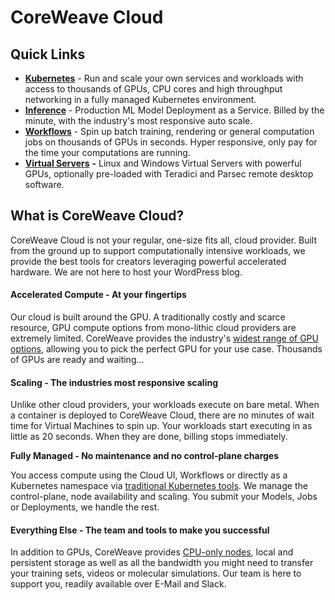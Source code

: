 # CoreWeave Cloud

## Quick Links

* [**Kubernetes**](coreweave-kubernetes/getting-started.md) - Run and scale your own services and workloads with access to thousands of GPUs, CPU cores and high throughput networking in a fully managed Kubernetes environment.
* [**Inference**](compass/online-inference.md#introduction) - Production ML Model Deployment as a Service. Billed by the minute, with the industry's most responsive auto scale.
* [**Workflows**](workflows/argo.md#introduction) - Spin up batch training, rendering or general computation jobs on thousands of GPUs in seconds. Hyper responsive, only pay for the time your computations are running.
* [**Virtual Servers**](virtual-servers/getting-started.md) **-** Linux and Windows Virtual Servers with powerful GPUs, optionally pre-loaded with Teradici and Parsec remote desktop software.

## What is CoreWeave Cloud?

CoreWeave Cloud is not your regular, one-size fits all, cloud provider. Built from the ground up to support computationally intensive workloads, we provide the best tools for creators leveraging powerful accelerated hardware. We are not here to host your WordPress blog.

#### Accelerated Compute - At your fingertips

Our cloud is built around the GPU. A traditionally costly and scarce resource, GPU compute options from mono-lithic cloud providers are extremely limited. CoreWeave provides the industry's [widest range of GPU options](https://www.coreweave.com/pricing), allowing you to pick the perfect GPU for your use case. Thousands of GPUs are ready and waiting...

#### Scaling - The industries most responsive scaling

Unlike other cloud providers, your workloads execute on bare metal. When a container is deployed to CoreWeave Cloud, there are no minutes of wait time for Virtual Machines to spin up. Your workloads start executing in as little as 20 seconds. When they are done, billing stops immediately.

**Fully Managed - No maintenance and no control-plane charges**

You access compute using the Cloud UI, Workflows or directly as a Kubernetes namespace via [traditional Kubernetes tools](coreweave-kubernetes/getting-started.md#install-kubernetes-command-line-tools). We manage the control-plane, node availability and scaling. You submit your Models, Jobs or Deployments, we handle the rest.

#### Everything Else - The team and tools to make you successful

In addition to GPUs, CoreWeave provides [CPU-only nodes](coreweave-kubernetes/node-types.md#cpu-availability), local and persistent storage as well as all the bandwidth you might need to transfer your training sets, videos or molecular simulations. Our team is here to support you, readily available over E-Mail and Slack.

